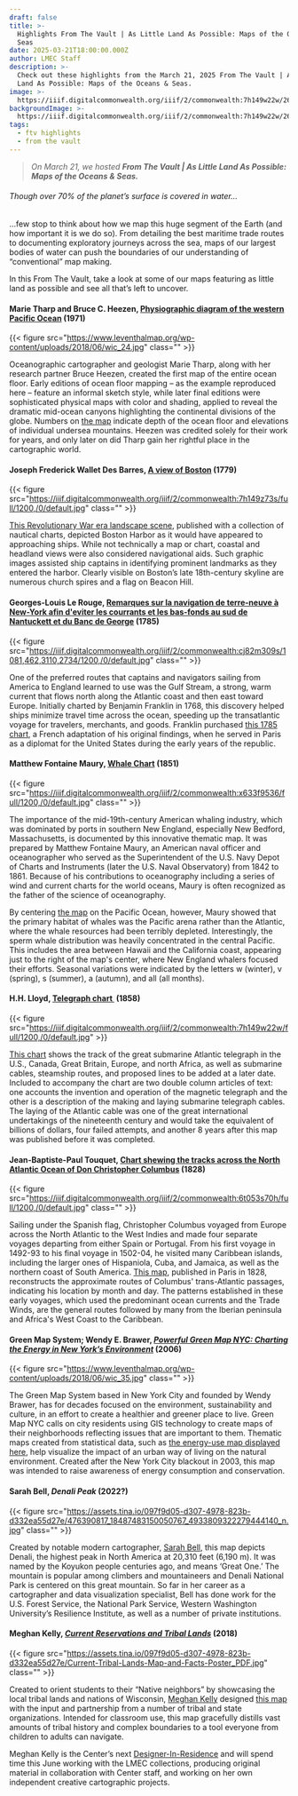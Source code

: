 ```yaml
---
draft: false
title: >-
  Highlights From The Vault | As Little Land As Possible: Maps of the Oceans &
  Seas
date: 2025-03-21T18:00:00.000Z
author: LMEC Staff
description: >-
  Check out these highlights from the March 21, 2025 From The Vault | As Little
  Land As Possible: Maps of the Oceans & Seas.
image: >-
  https://iiif.digitalcommonwealth.org/iiif/2/commonwealth:7h149w22w/263,806,4013,1737/1200,/0/default.jpg
backgroundImage: >-
  https://iiif.digitalcommonwealth.org/iiif/2/commonwealth:7h149w22w/263,806,4013,1737/1200,/0/default.jpg
tags:
  - ftv highlights
  - from the vault
---
```


> *On March 21, we hosted **From The Vault | As Little Land As Possible: Maps of the Oceans & Seas.***

###### Though over 70% of the planet’s surface is covered in water…

…few stop to think about how we map this huge segment of the Earth (and how important it is we do so). From detailing the best maritime trade routes to documenting exploratory journeys across the sea, maps of our largest bodies of water can push the boundaries of our understanding of “conventional” map making.

In this From The Vault, take a look at some of our maps featuring as little land as possible and see all that’s left to uncover.

#### Marie Tharp and Bruce C. Heezen, [Physiographic diagram of the western Pacific Ocean](https://bpl.bibliocommons.com/v2/record/S75C4730543) (1971)

{{< figure src="https://www.leventhalmap.org/wp-content/uploads/2018/06/wic_24.jpg" class="" >}}

Oceanographic cartographer and geologist Marie Tharp, along with her research partner Bruce Heezen, created the first map of the entire ocean floor. Early editions of ocean floor mapping – as the example reproduced here – feature an informal sketch style, while later final editions were sophisticated physical maps with color and shading, applied to reveal the dramatic mid-ocean canyons highlighting the continental divisions of the globe. Numbers on [the map](https://bpl.bibliocommons.com/v2/record/S75C4730543) indicate depth of the ocean floor and elevations of individual undersea mountains. Heezen was credited solely for their work for years, and only later on did Tharp gain her rightful place in the cartographic world.

#### Joseph Frederick Wallet Des Barres, [A view of Boston](https://collections.leventhalmap.org/search/commonwealth:7h149z72h) (1779)

{{< figure src="https://iiif.digitalcommonwealth.org/iiif/2/commonwealth:7h149z73s/full/1200,/0/default.jpg" class="" >}}

[This Revolutionary War era landscape scene](https://collections.leventhalmap.org/search/commonwealth:7h149z72h), published with a collection of nautical charts, depicted Boston Harbor as it would have appeared to approaching ships. While not technically a map or chart, coastal and headland views were also considered navigational aids. Such graphic images assisted ship captains in identifying prominent landmarks as they entered the harbor. Clearly visible on Boston’s late 18th-century skyline are numerous church spires and a flag on Beacon Hill.

#### Georges-Louis Le Rouge, [Remarques sur la navigation de terre-neuve à New-York afin d'eviter les courrants et les bas-fonds au sud de Nantuckett et du Banc de George](https://collections.leventhalmap.org/search/commonwealth:cj82m308h) (1785)

{{< figure src="https://iiif.digitalcommonwealth.org/iiif/2/commonwealth:cj82m309s/1081,462,3110,2734/1200,/0/default.jpg" class="" >}}

One of the preferred routes that captains and navigators sailing from America to England learned to use was the Gulf Stream, a strong, warm current that flows north along the Atlantic coast and then east toward Europe. Initially charted by Benjamin Franklin in 1768, this discovery helped ships minimize travel time across the ocean, speeding up the transatlantic voyage for travelers, merchants, and goods. Franklin purchased [this 1785 chart](https://collections.leventhalmap.org/search/commonwealth:cj82m308h), a French adaptation of his original findings, when he served in Paris as a diplomat for the United States during the early years of the republic.

#### Matthew Fontaine Maury, [Whale Chart](https://collections.leventhalmap.org/search/commonwealth:x633f952x) (1851)

{{< figure src="https://iiif.digitalcommonwealth.org/iiif/2/commonwealth:x633f9536/full/1200,/0/default.jpg" class="" >}}

The importance of the mid-19th-century American whaling industry, which was dominated by ports in southern New England, especially New Bedford, Massachusetts, is documented by this innovative thematic map. It was prepared by Matthew Fontaine Maury, an American naval officer and oceanographer who served as the Superintendent of the U.S. Navy Depot of Charts and Instruments (later the U.S. Naval Observatory) from 1842 to 1861. Because of his contributions to oceanography including a series of wind and current charts for the world oceans, Maury is often recognized as the father of the science of oceanography. 

By centering [the map](https://collections.leventhalmap.org/search/commonwealth:x633f952x) on the Pacific Ocean, however, Maury showed that the primary habitat of whales was the Pacific arena rather than the Atlantic, where the whale resources had been terribly depleted. Interestingly, the sperm whale distribution was heavily concentrated in the central Pacific. This includes the area between Hawaii and the California coast, appearing just to the right of the map's center, where New England whalers focused their efforts. Seasonal variations were indicated by the letters w (winter), v (spring), s (summer), a (autumn), and all (all months).

#### H.H. Lloyd, [Telegraph chart ](https://collections.leventhalmap.org/search/commonwealth:7h149w21m) (1858)

{{< figure src="https://iiif.digitalcommonwealth.org/iiif/2/commonwealth:7h149w22w/full/1200,/0/default.jpg" >}}

[This chart](https://collections.leventhalmap.org/search/commonwealth:7h149w21m) shows the track of the great submarine Atlantic telegraph in the U.S., Canada, Great Britain, Europe, and north Africa, as well as submarine cables, steamship routes, and proposed lines to be added at a later date. Included to accompany the chart are two double column articles of text: one accounts the invention and operation of the magnetic telegraph and the other is a description of the making and laying submarine telegraph cables. The laying of the Atlantic cable was one of the great international undertakings of the nineteenth century and would take the equivalent of billions of dollars, four failed attempts, and another 8 years after this map was published before it was completed.

#### Jean-Baptiste-Paul Touquet, [Chart shewing the tracks across the North Atlantic Ocean of Don Christopher Columbus](https://collections.leventhalmap.org/search/commonwealth:6t053s69r) (1828)

{{< figure src="https://iiif.digitalcommonwealth.org/iiif/2/commonwealth:6t053s70h/full/1200,/0/default.jpg" class="" >}}

Sailing under the Spanish flag, Christopher Columbus voyaged from Europe across the North Atlantic to the West Indies and made four separate voyages departing from either Spain or Portugal. From his first voyage in 1492-93 to his final voyage in 1502-04, he visited many Caribbean islands, including the larger ones of Hispaniola, Cuba, and Jamaica, as well as the northern coast of South America. [This map](https://collections.leventhalmap.org/search/commonwealth:6t053s69r), published in Paris in 1828, reconstructs the approximate routes of Columbus' trans-Atlantic passages, indicating his location by month and day. The patterns established in these early voyages, which used the predominant ocean currents and the Trade Winds, are the general routes followed by many from the Iberian peninsula and Africa's West Coast to the Caribbean.

#### Green Map System; Wendy E. Brawer, ***[Powerful Green Map NYC: Charting the Energy in New York’s Environment](https://bpl.bibliocommons.com/v2/record/S75C4727385)*** (2006)

{{< figure src="https://www.leventhalmap.org/wp-content/uploads/2018/06/wic_35.jpg" class="" >}}

The Green Map System based in New York City and founded by Wendy Brawer, has for decades focused on the environment, sustainability and culture, in an effort to create a healthier and greener place to live. Green Map NYC calls on city residents using GIS technology to create maps of their neighborhoods reflecting issues that are important to them. Thematic maps created from statistical data, such as [the energy-use map displayed here](https://bpl.bibliocommons.com/v2/record/S75C4727385), help visualize the impact of an urban way of living on the natural environment. Created after the New York City blackout in 2003, this map was intended to raise awareness of energy consumption and conservation.

#### Sarah Bell, ***Denali Peak*** (2022?)

{{< figure src="https://assets.tina.io/097f9d05-d307-4978-823b-d332ea55d27e/476390817_18487483150050767_4933809322279444140_n.jpg" class="" >}}

Created by notable modern cartographer, [Sarah Bell](https://www.sarahbellmaps.com/portfolio/), this map depicts Denali, the highest peak in North America at 20,310 feet (6,190 m). It was named by the Koyukon people centuries ago, and means ‘Great One.’ The mountain is popular among climbers and mountaineers and Denali National Park is centered on this great mountain. So far in her career as a cartographer and data visualization specialist, Bell has done work for the U.S. Forest Service, the National Park Service, Western Washington University’s Resilience Institute, as well as a number of private institutions.

#### Meghan Kelly, ***[Current Reservations and Tribal Lands](https://wisconsinfirstnations.org/current-tribal-lands-map-native-nations-facts/)*** (2018)

{{< figure src="https://assets.tina.io/097f9d05-d307-4978-823b-d332ea55d27e/Current-Tribal-Lands-Map-and-Facts-Poster_PDF.jpg" class="" >}}

Created to orient students to their “Native neighbors” by showcasing the local tribal lands and nations of Wisconsin, [Meghan Kelly](https://meghankelly-cartography.github.io/) designed [this map](https://wisconsinfirstnations.org/current-tribal-lands-map-native-nations-facts/) with the input and partnership from a number of tribal and state organizations. Intended for classroom use, this map gracefully distills vast amounts of tribal history and complex boundaries to a tool everyone from children to adults can navigate. 

Meghan Kelly is the Center’s next [Designer-In-Residence](https://www.leventhalmap.org/research/designer-in-residence/) and will spend time this June working with the LMEC collections, producing original material in collaboration with Center staff, and working on her own independent creative cartographic projects.

